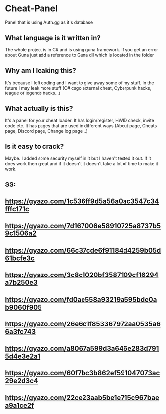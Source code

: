 # Cheat-Panel
Panel that is using Auth.gg as it's database

What language is it written in?
-
The whole project is in C# and is using guna framework. If you get an error about Guna just add a reference to Guna dll which is located in the folder

Why am I leaking this?
-
It's because I left coding and I want to give away some of my stuff. In the future I may leak more stuff (C# csgo external cheat, Cyberpunk hacks, league of legends hacks...)

What actually is this?
-
It's a panel for your cheat loader. It has login/register, HWID check, invite code etc. It has pages that are used in different ways (About page, Cheats page, Discord page, Change log page...)

Is it easy to crack?
-
Maybe. I added some security myself in it but I haven't tested it out. If it does work then great and if it doesn't it doesn't take a lot of time to make it work.

SS:
-
https://gyazo.com/1c536ff9d5a56a0ac3547c34fffc171c
-
https://gyazo.com/7d167006e58910725a8737b59c1506a2
-
https://gyazo.com/66c37cde6f91184d4259b05d61bcfe3c
-
https://gyazo.com/3c8c1020bf3587109cf16294a7b250e3
-
https://gyazo.com/fd0ae558a93219a595bde0ab9060f905
-
https://gyazo.com/26e6c1f853367972aa0535a66a3fc743
-
https://gyazo.com/a8067a599d3a646e283d7915d4e3e2a1
-
https://gyazo.com/60f7bc3b862ef591047073ac29e2d3c4
-
https://gyazo.com/22ce23aab5be1e715c967baea9a1ce2f
-

